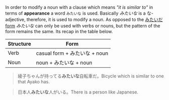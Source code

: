 In order to modify a noun with a clause which means *"it is similar to"* in terms of **appearance** a word `みたいな` is used. Basically *みたいな* is a な-adjective, therefore, it is used to modify a noun. As opposed to the [みたいだ form](82) *みたいな* can only be used with verbs or nouns, but the pattern of the form remains the same. Its recap in the table below.

|Structure|Form|
|-|-|
|Verb|casual form + みたいな + noun|
|Noun|noun + みたいな + noun|

>綾子ちゃんが持ってる**みたいな**自転車だ。Bicycle which is similar to one that Ayako has.

>日本人**みたいな**人がいる。There is a person like Japanese.